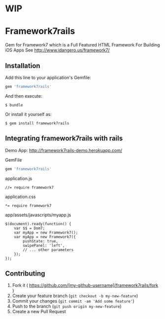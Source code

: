 # WIP

# Framework7rails

Gem for Framework7 which is a Full Featured HTML Framework For Building iOS Apps
See http://www.idangero.us/framework7/

## Installation

Add this line to your application's Gemfile:

```ruby
gem 'framework7rails'
```

And then execute:

    $ bundle

Or install it yourself as:

    $ gem install framework7rails

## Integrating framework7rails with rails

Demo App: http://framework7rails-demo.herokuapp.com/

GemFile

```ruby
gem 'framework7rails'
```

application.js

```
//= require framework7
```

application.css

```
*= require framework7
```

app/assets/javascripts/myapp.js

```
$(document).ready(function() {
    var $$ = Dom7;
    var myApp = new Framework7();   
    var myApp = new Framework7({
        pushState: true,
        swipePanel: 'left',
        // ... other parameters
    });
});
```


## Contributing

1. Fork it ( https://github.com/[my-github-username]/framework7rails/fork )
2. Create your feature branch (`git checkout -b my-new-feature`)
3. Commit your changes (`git commit -am 'Add some feature'`)
4. Push to the branch (`git push origin my-new-feature`)
5. Create a new Pull Request

